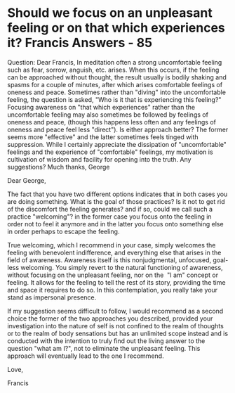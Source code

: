 # Should we focus on an unpleasant feeling or on that which experiences it? Francis Answers - 85

Question: Dear Francis, In meditation often a strong uncomfortable feeling such as fear, sorrow, anguish, etc. arises. When this occurs, if the feeling can be approached without thought, the result usually is bodily shaking and spasms for a couple of minutes, after which arises comfortable feelings of oneness and peace. Sometimes rather than "diving" into the uncomfortable feeling, the question is asked, "Who is it that is experiencing this feeling?" Focusing awareness on "that which experiences" rather than the uncomfortable feeling may also sometimes be followed by feelings of oneness and peace, (though this happens less often and any feelings of oneness and peace feel less "direct"). Is either approach better? The former seems more "effective" and the latter sometimes feels tinged with suppression. While I certainly appreciate the dissipation of "uncomfortable" feelings and the experience of "comfortable" feelings, my motivation is cultivation of wisdom and facility for opening into the truth. Any suggestions? Much thanks, George

Dear George,

The fact that you have two different options indicates that in both cases you are doing something. What is the goal of those practices? Is it not to get rid of the discomfort the feeling generates? and if so, could we call such a practice "welcoming"? in the former case you focus onto the feeling in order not to feel it anymore and in the latter you focus onto something else in order perhaps to escape the feeling. 

True welcoming, which I recommend in your case, simply welcomes the feeling with benevolent indifference, and everything else that arises in the field of awareness. Awareness itself is this nonjudgmental, unfocused, goal-less welcoming. You simply revert to the natural functioning of awareness, without focusing on the unpleasant feeling, nor on the  "I am" concept or feeling. It allows for the feeling to tell the rest of its story, providing the time and space it requires to do so. In this contemplation, you really take your stand as impersonal presence. 

If my suggestion seems difficult to follow, I would recommend as a second choice the former of the two approaches you described, provided your investigation into the nature of self is not confined to the realm of thoughts or to the realm of body sensations but has an unlimited scope instead and is conducted with the intention to truly find out the living answer to the question "what am I?", not to eliminate the unpleasant feeling. This approach will eventually lead to the one I recommend.

Love,

Francis

